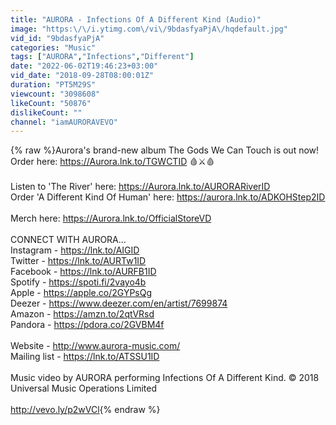```yaml
---
title: "AURORA - Infections Of A Different Kind (Audio)"
image: "https:\/\/i.ytimg.com\/vi\/9bdasfyaPjA\/hqdefault.jpg"
vid_id: "9bdasfyaPjA"
categories: "Music"
tags: ["AURORA","Infections","Different"]
date: "2022-06-02T19:46:23+03:00"
vid_date: "2018-09-28T08:00:01Z"
duration: "PT5M29S"
viewcount: "3098608"
likeCount: "50876"
dislikeCount: ""
channel: "iamAURORAVEVO"
---
```

{% raw %}Aurora's brand-new album The Gods We Can Touch is out now! Order here: <a rel="nofollow" target="blank" href="https://Aurora.lnk.to/TGWCTID">https://Aurora.lnk.to/TGWCTID</a> 🩸⚔️🩸<br /><br />Listen to 'The River' here: <a rel="nofollow" target="blank" href="https://Aurora.lnk.to/AURORARiverID">https://Aurora.lnk.to/AURORARiverID</a><br />Order 'A Different Kind Of Human' here: <a rel="nofollow" target="blank" href="https://aurora.lnk.to/ADKOHStep2ID">https://aurora.lnk.to/ADKOHStep2ID</a><br /><br />Merch here: <a rel="nofollow" target="blank" href="https://Aurora.lnk.to/OfficialStoreVD">https://Aurora.lnk.to/OfficialStoreVD</a><br /><br />CONNECT WITH AURORA...<br />Instagram - <a rel="nofollow" target="blank" href="https://lnk.to/AIGID">https://lnk.to/AIGID</a> <br />Twitter - <a rel="nofollow" target="blank" href="https://lnk.to/AURTw1ID">https://lnk.to/AURTw1ID</a> <br />Facebook - <a rel="nofollow" target="blank" href="https://lnk.to/AURFB1ID">https://lnk.to/AURFB1ID</a> <br />Spotify - <a rel="nofollow" target="blank" href="https://spoti.fi/2vayo4b">https://spoti.fi/2vayo4b</a> <br />Apple - <a rel="nofollow" target="blank" href="https://apple.co/2GYPsQg">https://apple.co/2GYPsQg</a> <br />Deezer - <a rel="nofollow" target="blank" href="https://www.deezer.com/en/artist/7699874">https://www.deezer.com/en/artist/7699874</a> <br />Amazon - <a rel="nofollow" target="blank" href="https://amzn.to/2qtVRsd">https://amzn.to/2qtVRsd</a> <br />Pandora - <a rel="nofollow" target="blank" href="https://pdora.co/2GVBM4f">https://pdora.co/2GVBM4f</a> <br /><br />Website - <a rel="nofollow" target="blank" href="http://www.aurora-music.com/">http://www.aurora-music.com/</a> <br />Mailing list - <a rel="nofollow" target="blank" href="https://lnk.to/ATSSU1ID">https://lnk.to/ATSSU1ID</a><br /><br />Music video by AURORA performing Infections Of A Different Kind. © 2018 Universal Music Operations Limited<br /><br /><a rel="nofollow" target="blank" href="http://vevo.ly/p2wVCl">http://vevo.ly/p2wVCl</a>{% endraw %}
